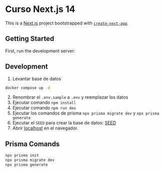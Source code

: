 # Curso Next.js 14

This is a [Next.js](https://nextjs.org/) project bootstrapped with [`create-next-app`](https://github.com/vercel/next.js/tree/canary/packages/create-next-app).

## Getting Started

First, run the development server:

## Development

1. Levantar base de datos

```bash
docker compose up -d
```

2. Renombrar el `.env.sample` a `.env` y reemplazar los datos
3. Ejecutar comando `npm install`
4. Ejecutar comando `npm run dev`
5. Ejecutar los comandos de prisma `npx prisma migrate dev` y `npx prisma generate`
6. Ejecutar el `SEED` para crear la base de datos: [SEED](http://localhost:3000/api/seed)
7. Abrir [localhost](http://localhost:3000) en el navegador.

## Prisma Comands

```bash
npx prisma init
npx prisma migrate dev
npx prisma generate
```
